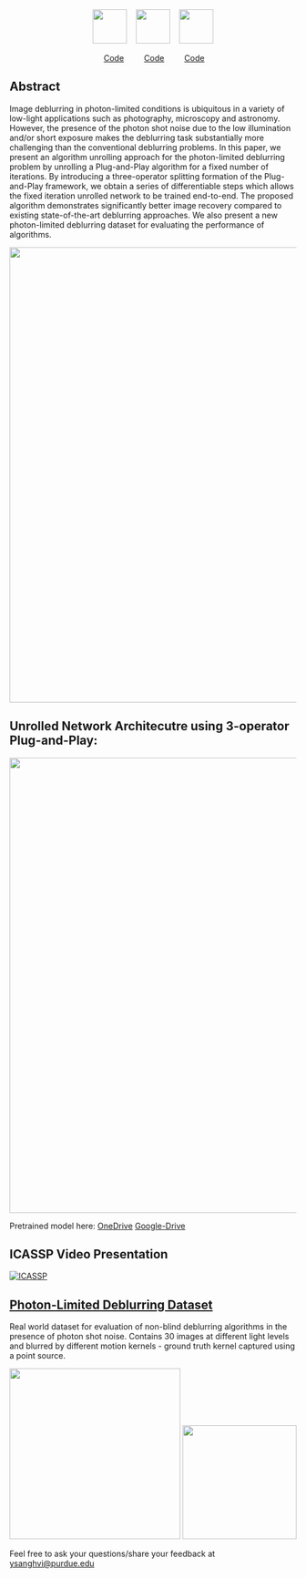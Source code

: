 <div class="logo-git">
<center>
<img src="https://user-images.githubusercontent.com/20774419/180038681-991987d5-6728-4d45-927c-cad25bbafa7e.png" width=60/>&nbsp;&nbsp;&nbsp;
<img src="https://user-images.githubusercontent.com/20774419/180038681-991987d5-6728-4d45-927c-cad25bbafa7e.png" width=60/>&nbsp;&nbsp;&nbsp;
<img src="https://user-images.githubusercontent.com/20774419/180038681-991987d5-6728-4d45-927c-cad25bbafa7e.png" width=60/>

&nbsp;<a href="https://github.com/sanghviyashiitb/poisson-deblurring">Code</a>&nbsp;&nbsp;&nbsp;&nbsp;&nbsp;&nbsp;&nbsp;&nbsp;
<a href="https://github.com/sanghviyashiitb/poisson-deblurring">Code</a>&nbsp;&nbsp;&nbsp;&nbsp;&nbsp;&nbsp;&nbsp;&nbsp;
<a href="https://github.com/sanghviyashiitb/poisson-deblurring">Code</a>
</center>
</div>

## Abstract

Image deblurring in photon-limited conditions is ubiquitous in a variety of low-light applications such as photography, microscopy and astronomy. However, the presence of the photon shot noise due to the low illumination and/or short exposure makes the deblurring task substantially more challenging than the conventional deblurring problems. In this paper, we present an algorithm unrolling approach for the photon-limited deblurring problem by unrolling a Plug-and-Play algorithm for a fixed number of iterations. By introducing a three-operator splitting formation of the  Plug-and-Play framework, we obtain a series of differentiable steps which allows the fixed iteration unrolled network to be trained end-to-end. The proposed algorithm demonstrates significantly better image recovery compared to existing state-of-the-art deblurring approaches. We also present a new photon-limited deblurring dataset for evaluating the performance of algorithms. 

<img src="https://user-images.githubusercontent.com/20774419/177592703-52f38ad4-1750-4157-841d-b8610173576e.png"  class="center" width="800">

## Unrolled Network Architecutre using 3-operator Plug-and-Play:
<img src="https://user-images.githubusercontent.com/20774419/177593608-9b5ccba2-ca3d-485a-9542-5f08df8e081a.png" width="800">

Pretrained model here: 
      [OneDrive](https://1drv.ms/u/s!AjMYTt_aGQ9-hH2aIaReD3DG_ITF)
      [Google-Drive](https://drive.google.com/file/d/1n2_RkgZ0z9rhS2r4rZ2lr2AZn_B5_vbZ/view?usp=sharing)

## ICASSP Video Presentation
[![ICASSP](http://img.youtube.com/vi/bJHiUKzjaCI/0.jpg)](http://www.youtube.com/watch?v=bJHiUKzjaCI "Non-Blind Photon-Limited Deblurring")

## [Photon-Limited Deblurring Dataset](https://sanghviyashiitb.github.io/poisson-deblurring/)
Real world dataset for evaluation of non-blind deblurring algorithms in the presence of photon shot noise. Contains 30 images at different light levels and blurred by different motion kernels - ground truth kernel captured using a point source.

<img src="docs/imaging_setup.png" width=300/> <img src="docs/imaging_setup.jpg" width=200/>

Feel free to ask your questions/share your feedback at ysanghvi@purdue.edu
